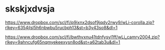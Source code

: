 # skskjxdvsja


https://www.dropbox.com/scl/fi/p9ixnx2dsof9jqdv2rwy9/wLi-corolla.zip?rlkey=6354jlsl5h6nbwbu5rucbph13&st=b3y43so8&dl=1


https://www.dropbox.com/scl/fi/bwthvxnu41tdnfysyl1ff/wLi_camry2004.zip?rlkey=9ahncufg65nqmyekeexysn8od&st=a62tab3u&dl=1
